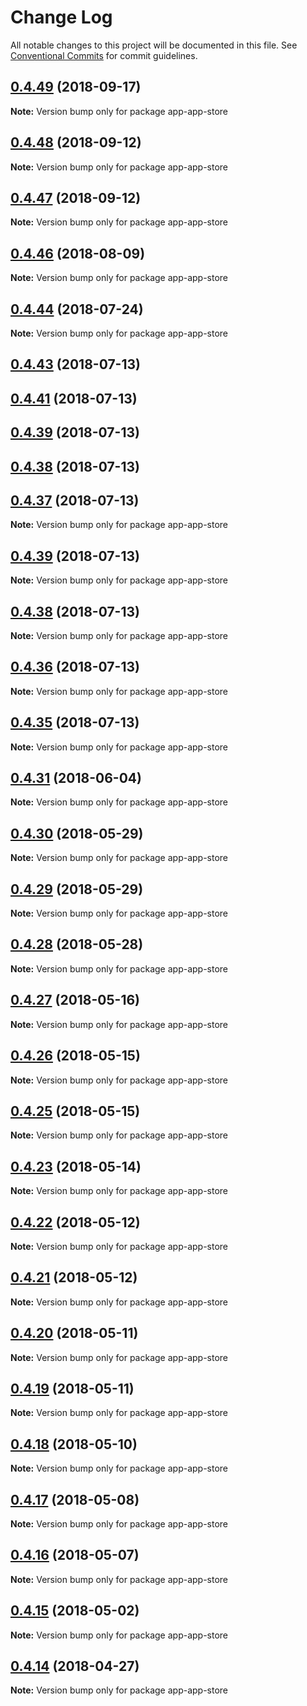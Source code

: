 # Change Log

All notable changes to this project will be documented in this file.
See [Conventional Commits](https://conventionalcommits.org) for commit guidelines.

<a name="0.4.49"></a>
## [0.4.49](https://github.com/interbit/interbit/compare/v0.4.48...v0.4.49) (2018-09-17)




**Note:** Version bump only for package app-app-store

<a name="0.4.48"></a>
## [0.4.48](https://github.com/interbit/interbit/compare/v0.4.47...v0.4.48) (2018-09-12)




**Note:** Version bump only for package app-app-store

<a name="0.4.47"></a>
## [0.4.47](https://github.com/interbit/interbit/compare/v0.4.46...v0.4.47) (2018-09-12)




**Note:** Version bump only for package app-app-store

<a name="0.4.46"></a>
## [0.4.46](https://github.com/interbit/interbit/compare/v0.4.44...v0.4.46) (2018-08-09)




**Note:** Version bump only for package app-app-store

<a name="0.4.44"></a>
## [0.4.44](https://github.com/interbit/interbit/compare/v0.4.43...v0.4.44) (2018-07-24)




**Note:** Version bump only for package app-app-store

<a name="0.4.43"></a>
## [0.4.43](https://github.com/interbit/interbit/compare/v0.4.42...v0.4.43) (2018-07-13)



<a name="0.4.41"></a>
## [0.4.41](https://github.com/interbit/interbit/compare/v0.4.39...v0.4.41) (2018-07-13)



<a name="0.4.39"></a>
## [0.4.39](https://github.com/interbit/interbit/compare/v0.4.38...v0.4.39) (2018-07-13)



<a name="0.4.38"></a>
## [0.4.38](https://github.com/interbit/interbit/compare/v0.4.37...v0.4.38) (2018-07-13)



<a name="0.4.37"></a>
## [0.4.37](https://github.com/interbit/interbit/compare/v0.4.35...v0.4.37) (2018-07-13)




**Note:** Version bump only for package app-app-store

<a name="0.4.39"></a>
## [0.4.39](https://github.com/interbit/interbit/compare/v0.4.38...v0.4.39) (2018-07-13)




**Note:** Version bump only for package app-app-store

<a name="0.4.38"></a>
## [0.4.38](https://github.com/interbit/interbit/compare/v0.4.37...v0.4.38) (2018-07-13)




**Note:** Version bump only for package app-app-store

<a name="0.4.36"></a>
## [0.4.36](https://github.com/interbit/interbit/compare/v0.4.35...v0.4.36) (2018-07-13)




**Note:** Version bump only for package app-app-store

<a name="0.4.35"></a>
## [0.4.35](https://github.com/interbit/interbit/compare/v0.4.34...v0.4.35) (2018-07-13)




**Note:** Version bump only for package app-app-store

<a name="0.4.31"></a>
## [0.4.31](https://github.com/interbit/interbit/compare/v0.4.30...v0.4.31) (2018-06-04)




**Note:** Version bump only for package app-app-store

<a name="0.4.30"></a>
## [0.4.30](https://github.com/interbit/interbit/compare/v0.4.29...v0.4.30) (2018-05-29)




**Note:** Version bump only for package app-app-store

<a name="0.4.29"></a>
## [0.4.29](https://github.com/interbit/interbit/compare/v0.4.28...v0.4.29) (2018-05-29)




**Note:** Version bump only for package app-app-store

<a name="0.4.28"></a>
## [0.4.28](https://github.com/interbit/interbit/compare/v0.4.27...v0.4.28) (2018-05-28)




**Note:** Version bump only for package app-app-store

<a name="0.4.27"></a>
## [0.4.27](https://github.com/interbit/interbit/compare/v0.4.26...v0.4.27) (2018-05-16)




**Note:** Version bump only for package app-app-store

<a name="0.4.26"></a>
## [0.4.26](https://github.com/interbit/interbit/compare/v0.4.25...v0.4.26) (2018-05-15)




**Note:** Version bump only for package app-app-store

<a name="0.4.25"></a>
## [0.4.25](https://github.com/interbit/interbit/compare/v0.4.24...v0.4.25) (2018-05-15)




**Note:** Version bump only for package app-app-store

<a name="0.4.23"></a>
## [0.4.23](https://github.com/interbit/interbit/compare/v0.4.22...v0.4.23) (2018-05-14)




**Note:** Version bump only for package app-app-store

<a name="0.4.22"></a>
## [0.4.22](https://github.com/interbit/interbit/compare/v0.4.21...v0.4.22) (2018-05-12)




**Note:** Version bump only for package app-app-store

<a name="0.4.21"></a>
## [0.4.21](https://github.com/interbit/interbit/compare/v0.4.20...v0.4.21) (2018-05-12)




**Note:** Version bump only for package app-app-store

<a name="0.4.20"></a>
## [0.4.20](https://github.com/interbit/interbit/compare/v0.4.19...v0.4.20) (2018-05-11)




**Note:** Version bump only for package app-app-store

<a name="0.4.19"></a>
## [0.4.19](https://github.com/interbit/interbit/compare/v0.4.18...v0.4.19) (2018-05-11)




**Note:** Version bump only for package app-app-store

<a name="0.4.18"></a>
## [0.4.18](https://github.com/interbit/interbit/compare/v0.4.17...v0.4.18) (2018-05-10)




**Note:** Version bump only for package app-app-store

<a name="0.4.17"></a>
## [0.4.17](https://github.com/interbit/interbit/compare/v0.4.16...v0.4.17) (2018-05-08)




**Note:** Version bump only for package app-app-store

<a name="0.4.16"></a>
## [0.4.16](https://github.com/interbit/interbit/compare/v0.4.15...v0.4.16) (2018-05-07)




**Note:** Version bump only for package app-app-store

<a name="0.4.15"></a>
## [0.4.15](https://github.com/interbit/interbit/compare/v0.4.14...v0.4.15) (2018-05-02)




**Note:** Version bump only for package app-app-store

<a name="0.4.14"></a>
## [0.4.14](https://github.com/interbit/interbit/compare/v0.4.13...v0.4.14) (2018-04-27)




**Note:** Version bump only for package app-app-store
